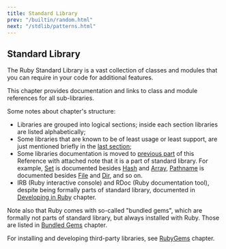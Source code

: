 ```yaml
---
title: Standard Library
prev: "/builtin/random.html"
next: "/stdlib/patterns.html"
---
```


## Standard Library

The Ruby Standard Library is a vast collection of classes and modules
that you can require in your code for additional features.

This chapter provides documentation and links to class and module
references for all sub-libraries.

Some notes about chapter's structure:

* Libraries are grouped into logical sections; inside each section
  libraries are listed alphabetically;
* Some libraries that are known to be of least usage or least support,
  are just mentioned briefly in the [last
  section](stdlib/misc/other.md);
* Some libraries documentation is moved to [previous part](builtin.md)
  of this Reference with attached note that it is a part of standard
  library. For example, [Set](builtin/types/set.md) is documented
  besides [Hash](builtin/types/hash.md) and
  [Array](builtin/types/array.md),
  [Pathname](builtin/system-cli/filesystem.md#pahtname) is documented
  besides [File](builtin/system-cli/filesystem.md#file) and
  [Dir](builtin/system-cli/filesystem.md#dir), and so on.
* IRB (Ruby interactive console) and RDoc (Ruby documentation tool),
  despite being formally parts of standard library, documented in
  [Developing in Ruby](developing.md) chapter.

Note also that Ruby comes with so-called "bundled gems", which are
formally not parts of standard library, but always installed with Ruby.
Those are listed in [Bundled Gems](stdlib/bundled.md) chapter.

For installing and developing third-party libraries, see
[RubyGems](developing/libraries.md) chapter.

